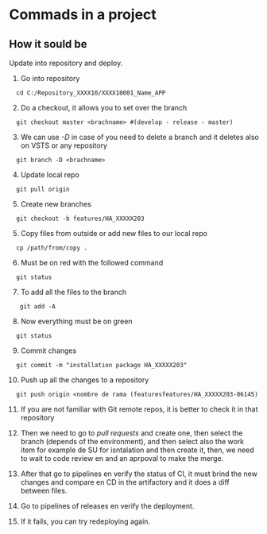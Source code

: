 # Commads in a project

## How it sould be

Update into repository and deploy. 

1. Go into repository
```shell
  cd C:/Repository_XXXX10/XXXX10001_Name_APP
```
2. Do a checkout, it allows you to set over the branch 
```shell
  git checkout master <brachname> #(develop - release - master)
```
3. We can use *-D* in case of you need to delete a branch and it deletes also on VSTS or any repository 
```shell  
  git branch -D <brachname>
```  
4. Update local repo
```shell
  git pull origin
```  
5. Create new branches
```shell
  git checkout -b features/HA_XXXXX203  
```
5. Copy files from outside or add new files to our local repo
```shell
  cp /path/from/copy .
```
6. Must be on red with the followed command
```shell
  git status
```
7. To add all the files to the branch
```shell
   git add -A 
```
8. Now everything must be on green
```shell
  git status
```
9. Commit changes
```shell
  git commit -m "installation package HA_XXXXX203"
```
10. Push up all the changes to a repository
```shell
  git push origin <nombre de rama (featuresfeatures/HA_XXXXX203-06145)
```
11. If you are not familiar with Git remote repos, it is better to check it in that repository  

12. Then we need to go to _pull requests_ and create one, then select the branch (depends of the environment), and then select also the work item for example de SU for isntalation and then create it, then, we need to wait to code review en and an aprpoval to make the merge.

13. After that go to pipelines en verify the status of CI, it must brind the new changes and compare en CD in the artifactory and it does a diff between files. 

14. Go to pipelines of releases en verify the deployment.

15. If it fails, you can try redeploying again.
